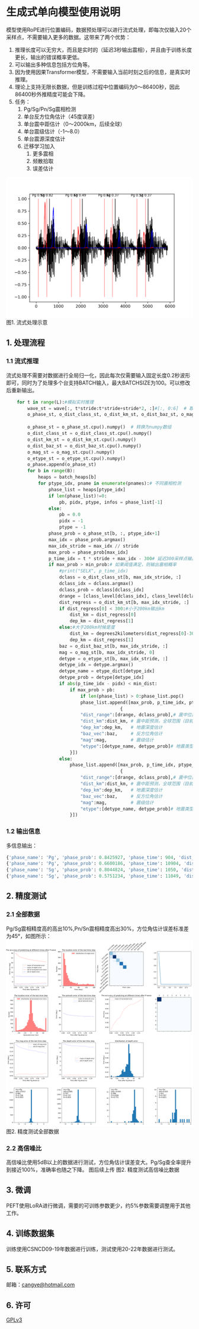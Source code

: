 # 生成式单向模型使用说明
模型使用RoPE进行位置编码，数据预处理可以进行流式处理，即每次仅输入20个采样点，不需要输入更多的数据。这带来了两个优势：
1. 推理长度可以无穷大，而且是实时的（延迟3秒输出震相），并且由于训练长度更长，输出的错误概率更低。
2. 可以输出多种信息包括方位角等。
3. 因为使用因果Transformer模型，不需要输入当前时刻之后的信息，是真实时推理。
4. 理论上支持无限长数据，但是训练过程中位置编码为0～86400秒，因此86400秒外推精度可能会下降。
5. 任务：
    1. Pg/Sg/Pn/Sg震相检测
    2. 单台反方位角估计（45度误差）
    3. 单台震中距估计（0～2000km，后续全球）
    4. 单台震级估计（-1～8.0）
    5. 单台震源深度估计
    6. 迁移学习加入
        1. 更多震相
        2. 频散拾取
        3. 误差估计

![流式处理示意](logdir/stream_infer.png)
图1. 流式处理示意

## 1. 处理流程
### 1.1 流式推理
流式处理不需要对数据进行全局归一化，因此每次仅需要输入固定长度0.2秒波形即可，同时为了处理多个台支持BATCH输入，最大BATCHSIZE为100。可以修改后重新输出。
```python 
    for t in range(L):#模拟实时推理
        wave_st = wave[:, t*stride:t*stride+stride*2, :]#[:, 0:6]  # 取出每次处理的20采样点三（六）分量波形数据，不需要归一化。
        o_phase_st, o_dist_class_st, o_dist_km_st, o_dist_baz_st, o_mag_st, o_etype_st = model(wave_st)# 0.2秒时间窗预测结果。
        
        o_phase_st = o_phase_st.cpu().numpy()  # 转换为numpy数组
        o_dist_class_st = o_dist_class_st.cpu().numpy()
        o_dist_km_st = o_dist_km_st.cpu().numpy() 
        o_dist_baz_st = o_dist_baz_st.cpu().numpy() 
        o_mag_st = o_mag_st.cpu().numpy() 
        o_etype_st = o_etype_st.cpu().numpy()
        o_phase.append(o_phase_st)
        for b in range(B):
            heaps = batch_heaps[b] 
            for ptype_idx, pname in enumerate(pnames):# 不同震相检测
                phase_list = heaps[ptype_idx]
                if len(phase_list)!=0:
                    pb, pidx, ptype, infos = phase_list[-1]
                else:
                    pb = 0.0
                    pidx = -1 
                    ptype = -1 
                phase_prob = o_phase_st[b, :, ptype_idx+1]
                max_idx = phase_prob.argmax()
                max_idx_stride = max_idx // stride
                max_prob = phase_prob[max_idx] 
                p_time_idx = t * stride + max_idx - 300# 延迟300采样点输出震相概率
                if max_prob > min_prob:# 如果阈值满足，则输出震相概率
                    #print("SELX", p_time_idx)
                    dclass = o_dist_class_st[b, max_idx_stride, :]
                    dclass_idx = dclass.argmax() 
                    dclass_prob = dclass[dclass_idx] 
                    drange = [class_level[dclass_idx], class_level[dclass_idx+1]]
                    dist_regress = o_dist_km_st[b, max_idx_stride, :]
                    if dist_regress[0] < 300:#小于200km输出km
                        dist_km = dist_regress[0]
                        dep_km = dist_regress[1]
                    else:#大于200km时候是度
                        dist_km = degrees2kilometers(dist_regress[0]-300)  # 转换为公里
                        dep_km = dist_regress[1] 
                    baz = o_dist_baz_st[b, max_idx_stride, :]
                    mag = o_mag_st[b, max_idx_stride, 0]
                    detype = o_etype_st[b, max_idx_stride, :]
                    detype_idx = detype.argmax()
                    detype_name = etype_dict[detype_idx]
                    detype_prob = detype[detype_idx]
                    if abs(p_time_idx - pidx) < min_dist:
                        if max_prob > pb:
                            if len(phase_list) > 0:phase_list.pop()
                            phase_list.append([max_prob, p_time_idx, ptype_idx, 
                                           {
                            "dist_range":[drange, dclass_prob],# 震中位置估计
                            "dist_km":dist_km, # 震中距预测，全球范围（目前仅支持2000km）
                            "dep_km":dep_km,   # 地震深度估计
                            "baz_vec":baz,     # 反方位角估计
                            "mag":mag,         # 震级估计
                            "etype":[detype_name, detype_prob]# 地震类型
                        }])
                    else:
                        phase_list.append([max_prob, p_time_idx, ptype_idx, 
                                           {
                            "dist_range":[drange, dclass_prob],# 震中位置估计
                            "dist_km":dist_km, # 震中距预测，全球范围（目前仅支持2000km）
                            "dep_km":dep_km,   # 地震深度估计
                            "baz_vec":baz,     # 反方位角估计
                            "mag":mag,         # 震级估计
                            "etype":[detype_name, detype_prob]# 地震类型
                        }])
```

### 1.2 输出信息
多信息输出：
```python
{'phase_name': 'Pg', 'phase_prob': 0.8425927, 'phase_time': 904, 'dist_range': [[0.0, 11.119492664455874], 0.957908], 'dist_km': 7.50306, 'dep_km': 8.649647, 'baz_vec': [0.50359136, -0.3687521], 'mag': 0.5591611, 'etype': ['eq', 0.9991352]}
{'phase_name': 'Pg', 'phase_prob': 0.6600186, 'phase_time': 10904, 'dist_range': [[0.0, 11.119492664455874], 0.94256395], 'dist_km': 8.492444, 'dep_km': 8.276154, 'baz_vec': [0.52290845, -0.6784278], 'mag': 0.55360955, 'etype': ['eq', 0.99941397]}
{'phase_name': 'Sg', 'phase_prob': 0.8044824, 'phase_time': 1050, 'dist_range': [[0.0, 11.119492664455874], 0.97419995], 'dist_km': 6.450444, 'dep_km': 7.523668, 'baz_vec': [0.5586288, -0.6786208], 'mag': 0.5357085, 'etype': ['eq', 0.99937797]}
{'phase_name': 'Sg', 'phase_prob': 0.5751234, 'phase_time': 11049, 'dist_range': [[0.0, 11.119492664455874], 0.9674457], 'dist_km': 6.9499903, 'dep_km': 6.82007, 'baz_vec': [0.5333796, -0.736281], 'mag': 0.46695274, 'etype': ['eq', 0.9990243]}
```


## 2. 精度测试
### 2.1 全部数据
Pg/Sg震相精度高的高出10%,Pn/Sn震相精度高出30%，方位角估计误差标准差为45°，如图所示：
![全部数据测试](logdir/test.png)
图2. 精度测试全部数据


### 2.2 高信噪比
高信噪比使用5dB以上的数据进行测试，方位角估计误差变大。Pg/Sg查全率提升到接近100%，准确率也随之下降。
图后续上传
图2. 精度测试高信噪比数据


## 3. 微调
PEFT使用LoRA进行微调，需要的可训练参数更少，约5%参数需要调整用于其他工作。


## 4. 训练数据集
训练使用CSNCD09-19年数据进行训练，测试使用20-22年数据进行测试。

## 5. 联系方式
邮箱：cangye@hotmail.com

## 6. 许可
[GPLv3](https://github.com/cangye/CSNCD09/blob/main/LICENSE)